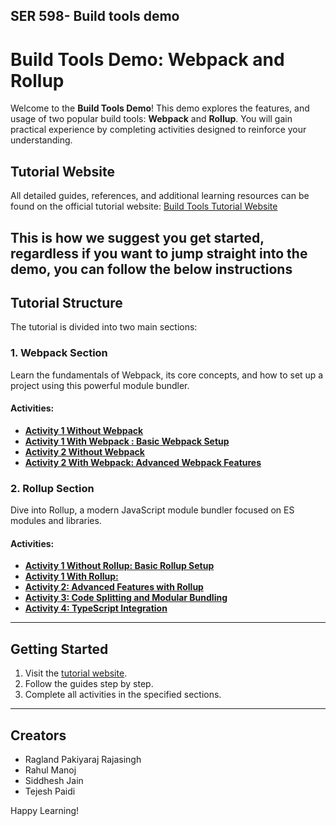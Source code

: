 ## SER 598- Build tools demo
# Build Tools Demo: Webpack and Rollup

Welcome to the **Build Tools Demo**! This demo explores the features, and usage of two popular build tools: **Webpack** and **Rollup**. You will gain practical experience by completing activities designed to reinforce your understanding.

## Tutorial Website
All detailed guides, references, and additional learning resources can be found on the official tutorial website: [Build Tools Tutorial Website](https://ser421buildtools.netlify.app/)

This is how we suggest you get started, regardless if you want to jump straight into the demo, you can follow the below instructions
---

## Tutorial Structure
The tutorial is divided into two main sections:

### 1. **Webpack Section**
Learn the fundamentals of Webpack, its core concepts, and how to set up a project using this powerful module bundler.

#### Activities:
- **[Activity 1 Without Webpack](https://github.com/tpaidi/SER598-build-tools-tutorial/tree/main/webpack/activity1)**
- **[Activity 1 With Webpack : Basic Webpack Setup](https://github.com/tpaidi/SER598-build-tools-tutorial/tree/main/webpack/activity1webpack)**
- **[Activity 2 Without Webpack](https://github.com/tpaidi/SER598-build-tools-tutorial/tree/main/webpack/activity2/cosmic-explorer)**
- **[Activity 2 With Webpack: Advanced Webpack Features](https://github.com/tpaidi/SER598-build-tools-tutorial/tree/main/webpack/activity2webpack/cosmic-explorer-webpack)**

### 2. **Rollup Section**
Dive into Rollup, a modern JavaScript module bundler focused on ES modules and libraries.

#### Activities:
- **[Activity 1 Without Rollup: Basic Rollup Setup](https://github.com/tpaidi/SER598-build-tools-tutorial/tree/main/rollup/activityNonRollup)**
- **[Activity 1 With Rollup: ](https://github.com/tpaidi/SER598-build-tools-tutorial/tree/main/rollup/rollupActivity1)**
- **[Activity 2: Advanced Features with Rollup](https://github.com/tpaidi/SER598-build-tools-tutorial/tree/main/rollup/rollupActivity2)**
- **[Activity 3: Code Splitting and Modular Bundling](https://github.com/tpaidi/SER598-build-tools-tutorial/tree/main/rollup/rollupActivity3)**
- **[Activity 4: TypeScript Integration](https://github.com/tpaidi/SER598-build-tools-tutorial/tree/main/rollup/rollupActivity4)**

---

## Getting Started
1. Visit the [tutorial website](https://ser421buildtools.netlify.app/).
2. Follow the guides step by step.
3. Complete all activities in the specified sections.

---

## Creators
- Ragland Pakiyaraj Rajasingh
- Rahul Manoj
- Siddhesh Jain
- Tejesh Paidi

Happy Learning!
